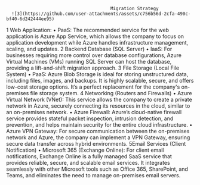                                            Migration Strategy
      ![3](https://github.com/user-attachments/assets/c756b56d-2cfa-490c-bf40-6d242444ee95)

1 Web Application:
•	PaaS: The recommended service for the web application is Azure App Service, which allows the company to focus on application development while Azure handles infrastructure management, scaling, and updates.
2 Backend Database (SQL Server)
•	IaaS: For businesses requiring more control over database configurations, Azure Virtual Machines (VMs) running SQL Server can host the database, providing a lift-and-shift migration approach.
3 File Storage (Local File System)
•	PaaS: Azure Blob Storage is ideal for storing unstructured data, including files, images, and backups. It is highly scalable, secure, and offers low-cost storage options. It’s a perfect replacement for the company's on-premises file storage system.
4 Networking (Routers and Firewalls)
•	Azure Virtual Network (VNet): This service allows the company to create a private network in Azure, securely connecting its resources in the cloud, similar to an on-premises network.
•	Azure Firewall: Azure’s cloud-native firewall service provides stateful packet inspection, intrusion detection, and prevention, and helps maintain security for the entire cloud infrastructure.
•	Azure VPN Gateway: For secure communication between the on-premises network and Azure, the company can implement a VPN Gateway, ensuring secure data transfer across hybrid environments.
5Email Services (Client Notification)
•	Microsoft 365 (Exchange Online): For client email notifications, Exchange Online is a fully managed SaaS service that provides reliable, secure, and scalable email services. It integrates seamlessly with other Microsoft tools such as Office 365, SharePoint, and Teams, and eliminates the need to manage on-premises email servers.

